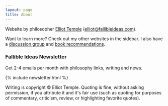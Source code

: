 ```yaml
---
layout: page
title: About
---
```


Website by philosopher [Elliot Temple](https://elliottemple.com) ([elliot@fallibleideas.com](mailto:elliot@fallibleideas.com)).

Want to learn more? Check out my other websites in the sidebar. I also have a [discussion group](https://fallibleideas.com/discussion-info) and [book recommendations](https://fallibleideas.com/books).

### Fallible Ideas Newsletter

Get 2-4 emails per month with philosophy links, writing and news.

{% include newsletter.html %}

Writing is copyright &copy; Elliot Temple. Quoting is fine, without asking permission, if you attribute it and it's fair use (such as quoting for purposes of commentary, criticism, review, or highlighting favorite quotes).